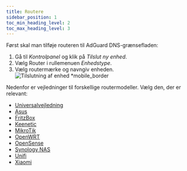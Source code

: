 ```yaml
---
title: Routere
sidebar_position: 1
toc_min_heading_level: 2
toc_max_heading_level: 3
---
```


Først skal man tilføje routeren til AdGuard DNS-grænsefladen:

1. Gå til _Kontrolpanel_ og klik på _Tilslut ny enhed_.
2. Vælg Router i rullemenuen _Enhedstype_.
3. Vælg routermærke og navngiv enheden.
   ![Tilslutning af enhed \*mobile_border](https://cdn.adtidy.org/content/kb/dns/private/new_dns/connect/choose_router.png)

Nedenfor er vejledninger til forskellige routermodeller. Vælg den, der er relevant:

 - [Universalvejledning](/private-dns/connect-devices/routers/universal.md)
 - [Asus](/private-dns/connect-devices/routers/asus.md)
 - [FritzBox](/private-dns/connect-devices/routers/fritzbox.md)
 - [Keenetic](/private-dns/connect-devices/routers/keenetic.md)
 - [MikroTik](/private-dns/connect-devices/routers/mikrotik.md)
 - [OpenWRT](/private-dns/connect-devices/routers/openwrt.md)
 - [OpenSense](/private-dns/connect-devices/routers/opnsense.md)
 - [Synology NAS](/private-dns/connect-devices/routers/synology-nas.md)
 - [Unifi](/private-dns/connect-devices/routers/unifi.md)
 - [Xiaomi](/private-dns/connect-devices/routers/xiaomi.md)
